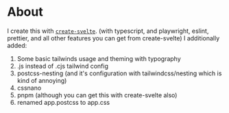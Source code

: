 # About

I create this with [`create-svelte`](https://github.com/sveltejs/kit/tree/master/packages/create-svelte).
(with typescript, and playwright, eslint, prettier, and all other features you can get from create-svelte)
I additionally added:
1. Some basic tailwinds usage and theming with typography
2. .js instead of .cjs tailwind config
3. postcss-nesting (and it's configuration with tailwindcss/nesting which is kind of annoying)
4. cssnano
5. pnpm (although you can get this with create-svelte also)
6. renamed app.postcss to app.css